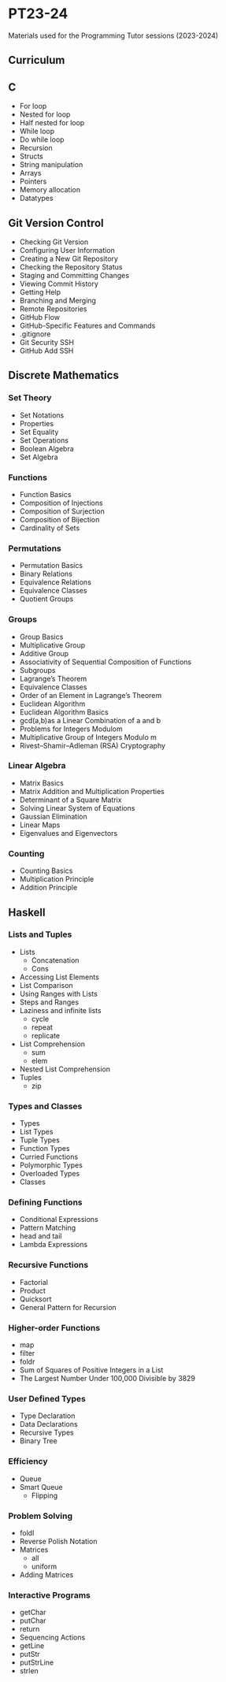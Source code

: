 # PT23-24
Materials used for the Programming Tutor sessions (2023-2024)

## Curriculum
## C
- For loop
- Nested for loop
- Half nested for loop
- While loop
- Do while loop
- Recursion
- Structs
- String manipulation
- Arrays
- Pointers
- Memory allocation
- Datatypes
## Git Version Control
- Checking Git Version
- Configuring User Information
- Creating a New Git Repository
- Checking the Repository Status
- Staging and Committing Changes
- Viewing Commit History
- Getting Help
- Branching and Merging
- Remote Repositories
- GitHub Flow
- GitHub-Specific Features and Commands
- .gitignore
- Git Security SSH
- GitHub Add SSH
## Discrete Mathematics
### Set Theory
- Set Notations
- Properties
- Set Equality
- Set Operations
- Boolean Algebra
- Set Algebra
### Functions
- Function Basics
- Composition of Injections
- Composition of Surjection
- Composition of Bijection
- Cardinality of Sets
### Permutations
- Permutation Basics
- Binary Relations
- Equivalence Relations
- Equivalence Classes
- Quotient Groups
### Groups
- Group Basics
- Multiplicative Group
- Additive Group
- Associativity of Sequential Composition of Functions
- Subgroups
- Lagrange’s Theorem
- Equivalence Classes
- Order of an Element in Lagrange’s Theorem
- Euclidean Algorithm
- Euclidean Algorithm Basics
- gcd(a,b)as a Linear Combination of a and b
- Problems for Integers Modulom
- Multiplicative Group of Integers Modulo m
- Rivest–Shamir–Adleman (RSA) Cryptography
### Linear Algebra
- Matrix Basics
- Matrix Addition and Multiplication Properties
- Determinant of a Square Matrix
- Solving Linear System of Equations
- Gaussian Elimination
- Linear Maps
- Eigenvalues and Eigenvectors
### Counting
- Counting Basics
- Multiplication Principle
- Addition Principle
## Haskell
### Lists and Tuples
- Lists
    - Concatenation
    - Cons
- Accessing List Elements
- List Comparison
- Using Ranges with Lists
- Steps and Ranges
- Laziness and infinite lists
    - cycle
    - repeat
    - replicate
- List Comprehension
    - sum
    - elem
- Nested List Comprehension
- Tuples
    - zip
### Types and Classes
- Types
- List Types
- Tuple Types
- Function Types
- Curried Functions
- Polymorphic Types
- Overloaded Types
- Classes
### Defining Functions
- Conditional Expressions
- Pattern Matching
- head and tail
- Lambda Expressions
### Recursive Functions
- Factorial
- Product
- Quicksort
- General Pattern for Recursion
### Higher-order Functions
- map
- filter
- foldr
- Sum of Squares of Positive Integers in a List
- The Largest Number Under 100,000 Divisible by 3829
### User Defined Types
- Type Declaration
- Data Declarations
- Recursive Types
- Binary Tree
### Efficiency
- Queue
- Smart Queue
    - Flipping
### Problem Solving
- foldl
- Reverse Polish Notation
- Matrices
    - all
    - uniform
- Adding Matrices
### Interactive Programs
- getChar
- putChar
- return
- Sequencing Actions
- getLine
- putStr
- putStrLine
- strlen